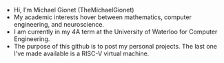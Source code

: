 - Hi, I’m Michael Gionet (TheMichaelGionet)
- My academic interests hover between mathematics, computer engineering, and neuroscience.
- I am currently in my 4A term at the University of Waterloo for Computer Engineering.
- The purpose of this github is to post my personal projects. The last one I've made available is a RISC-V virtual machine.

<!---
TheMichaelGionet/TheMichaelGionet is a ✨ special ✨ repository because its `README.md` (this file) appears on your GitHub profile.
You can click the Preview link to take a look at your changes.
--->
